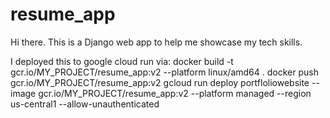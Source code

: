 # resume_app

Hi there.
This is a Django web app to help me showcase my tech skills.

I deployed this to google cloud run via:
docker build -t gcr.io/MY_PROJECT/resume_app:v2 --platform linux/amd64 .
docker push gcr.io/MY_PROJECT/resume_app:v2
gcloud run deploy portfloliowebsite --image gcr.io/MY_PROJECT/resume_app:v2 --platform managed --region us-central1 --allow-unauthenticated
